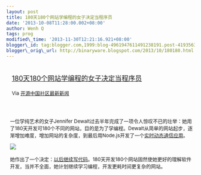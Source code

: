 ```yaml
--- 
layout: post 
title: 180天180个网站学编程的女子决定当程序员 
date: '2013-10-08T11:28:00.002+08:00' 
author: Wenh Q
tags: prog
modified\_time: '2013-11-30T12:21:16.921+08:00' 
blogger\_id: tag:blogger.com,1999:blog-4961947611491238191.post-4193563292615963401
blogger\_orig\_url: http://binaryware.blogspot.com/2013/10/180180.html
---
```

<div style="margin: 10px; padding: 5px;">

<div style="font-size: 18px;">

[180天180个网站学编程的女子决定当程序员](http://www.oschina.net/news/44785/after-180-websites-im-ready-to-start-the-rest-of-my)

</div>

<div style="font-size: 13px;">

Via [开源中国社区最新新闻](http://www.oschina.net/?from=rss)

</div>

</div>

<div style="font-size: 13px; padding: 15px 0 10px 10px;">

一位学纯艺术的女子Jennifer
Dewalt过去半年完成了一项令人惊叹不已的壮举：她用了180天开发可180个不同的网站，目的是为了学编程。Dewalt从简单的网站起步，逐渐增加难度，增加网站的复杂度，到最后用Node.js开发了一个[实时动态通信应用](http://jenniferdewalt.com/node/all_draw)。

﻿![](http://static.oschina.net/uploads/img/201310/05085418_ugDy.png)

她作出了一个决定：[以后继续写代码](http://blog.jenniferdewalt.com/post/62998082815/after-180-websites-im-ready-to-start-the-rest-of-my)。180天开发180个网站固然使她更好的理解软件开发，当并不全面，她计划继续学习编程，开发更耗时间更复杂的网站。

</div>

